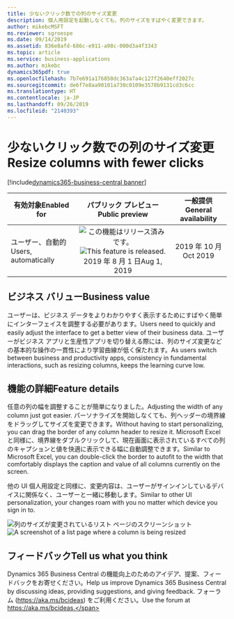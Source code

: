 ```yaml
---
title: 少ないクリック数での列のサイズ変更
description: 個人用設定を起動しなくても、列のサイズをすばやく変更できます。
author: mikebcMSFT
ms.reviewer: sgroespe
ms.date: 09/14/2019
ms.assetid: 836e8afd-686c-e911-a98c-000d3a4f3343
ms.topic: article
ms.service: business-applications
ms.author: mikebc
dynamics365pdf: true
ms.openlocfilehash: 7b7e691a176850dc363a7a4c127f2640eff2027c
ms.sourcegitcommit: de6f7e8aa90101a730c0109e3578b9131cd3c6cc
ms.translationtype: HT
ms.contentlocale: ja-JP
ms.lasthandoff: 09/26/2019
ms.locfileid: "2140393"
---
```

# <a name="resize-columns-with-fewer-clicks"></a><span data-ttu-id="63924-103">少ないクリック数での列のサイズ変更</span><span class="sxs-lookup"><span data-stu-id="63924-103">Resize columns with fewer clicks</span></span>
[!include[dynamics365-business-central banner](../includes/dynamics365-business-central.md)]

| <span data-ttu-id="63924-104">有効対象</span><span class="sxs-lookup"><span data-stu-id="63924-104">Enabled for</span></span>    |  <span data-ttu-id="63924-105">パブリック プレビュー</span><span class="sxs-lookup"><span data-stu-id="63924-105">Public preview</span></span> | <span data-ttu-id="63924-106">一般提供</span><span class="sxs-lookup"><span data-stu-id="63924-106">General availability</span></span> | 
| ---------- | :----------: |:----------: |
|<span data-ttu-id="63924-107">ユーザー、自動的</span><span class="sxs-lookup"><span data-stu-id="63924-107">Users, automatically</span></span>|<span data-ttu-id="63924-108">![この機能はリリース済みです。](/dynamics365-release-plan/media/green-checkmark.png "この機能はリリース済みです。")</span><span class="sxs-lookup"><span data-stu-id="63924-108">![This feature is released.](/dynamics365-release-plan/media/green-checkmark.png "This feature is released.")</span></span> <span data-ttu-id="63924-109">2019 年 8 月 1 日</span><span class="sxs-lookup"><span data-stu-id="63924-109">Aug 1, 2019</span></span>| <span data-ttu-id="63924-110">2019 年 10 月</span><span class="sxs-lookup"><span data-stu-id="63924-110">Oct 2019</span></span>|


## <a name="business-value"></a><span data-ttu-id="63924-111">ビジネス バリュー</span><span class="sxs-lookup"><span data-stu-id="63924-111">Business value</span></span>
<!-- bv start -->
<span data-ttu-id="63924-112">ユーザーは、ビジネス データをよりわかりやすく表示するためにすばやく簡単にインターフェイスを調整する必要があります。</span><span class="sxs-lookup"><span data-stu-id="63924-112">Users need to quickly and easily adjust the interface to get a better view of their business data.</span></span> <span data-ttu-id="63924-113">ユーザーがビジネス アプリと生産性アプリを切り替える際には、列のサイズ変更などの基本的な操作の一貫性により学習曲線が低く保たれます。</span><span class="sxs-lookup"><span data-stu-id="63924-113">As users switch between business and productivity apps, consistency in fundamental interactions, such as resizing columns, keeps the learning curve low.</span></span>
<!-- bv end -->



## <a name="feature-details"></a><span data-ttu-id="63924-114">機能の詳細</span><span class="sxs-lookup"><span data-stu-id="63924-114">Feature details</span></span>
<!--feature detail start -->
<span data-ttu-id="63924-115">任意の列の幅を調整することが簡単になりました。</span><span class="sxs-lookup"><span data-stu-id="63924-115">Adjusting the width of any column just got easier.</span></span> <span data-ttu-id="63924-116">パーソナライズを開始しなくても、列ヘッダーの境界線をドラッグしてサイズを変更できます。</span><span class="sxs-lookup"><span data-stu-id="63924-116">Without having to start personalizing, you can drag the border of any column header to resize it.</span></span> <span data-ttu-id="63924-117">Microsoft Excel と同様に、境界線をダブルクリックして、現在画面に表示されているすべての列のキャプションと値を快適に表示できる幅に自動調整できます。</span><span class="sxs-lookup"><span data-stu-id="63924-117">Similar to Microsoft Excel, you can double-click the border to autofit to the width that comfortably displays the caption and value of all columns currently on the screen.</span></span>

<span data-ttu-id="63924-118">他の UI 個人用設定と同様に、変更内容は、ユーザーがサインインしているデバイスに関係なく、ユーザーと一緒に移動します。</span><span class="sxs-lookup"><span data-stu-id="63924-118">Similar to other UI personalization, your changes roam with you no matter which device you sign in to.</span></span>
<!--feature detail end -->

<span data-ttu-id="63924-119">![列のサイズが変更されているリスト ページのスクリーンショット](media/resize-3000x2000.png "列のサイズが変更されているリスト ページのスクリーンショット")</span><span class="sxs-lookup"><span data-stu-id="63924-119">![A screenshot of a list page where a column is being resized](media/resize-3000x2000.png "A screenshot of a list page where a column is being resized")</span></span>
<!-- Picture 1 -->







## <a name="tell-us-what-you-think"></a><span data-ttu-id="63924-120">フィードバック</span><span class="sxs-lookup"><span data-stu-id="63924-120">Tell us what you think</span></span>
<span data-ttu-id="63924-121">Dynamics 365 Business Central の機能向上のためのアイデア、提案、フィードバックをお寄せください。</span><span class="sxs-lookup"><span data-stu-id="63924-121">Help us improve Dynamics 365 Business Central by discussing ideas, providing suggestions, and giving feedback.</span></span> <span data-ttu-id="63924-122">フォーラム (https://aka.ms/bcideas) をご利用ください。</span><span class="sxs-lookup"><span data-stu-id="63924-122">Use the forum at https://aka.ms/bcideas.</span></span>



